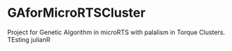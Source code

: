 # GAforMicroRTSCluster
Project for Genetic Algorithm in microRTS with palalism in Torque Clusters.
TEsting julianR